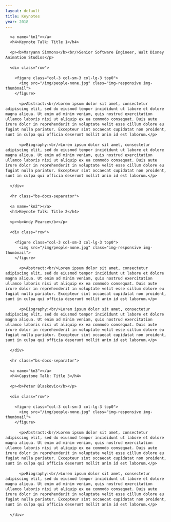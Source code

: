 ```yaml
---
layout: default
title: Keynotes
year: 2018
---
```



<div class="col-12 col-sm-12 col-lg-12">

      <a name="kn1"></a>
      <h4>Keynote Talk: Title 1</h4>

      <p><b>Maryann Simmons</b><br/>Senior Software Engineer, Walt Disney Animation Studios</p>
	  
	  <div class="row">

		<figure class="col-3 col-sm-3 col-lg-3 top0">
		  <img src="/img/people-none.jpg" class="img-responsive img-thumbnail">
		</figure>

		  <p>Abstract:<br/>Lorem ipsum dolor sit amet, consectetur adipiscing elit, sed do eiusmod tempor incididunt ut labore et dolore magna aliqua. Ut enim ad minim veniam, quis nostrud exercitation ullamco laboris nisi ut aliquip ex ea commodo consequat. Duis aute irure dolor in reprehenderit in voluptate velit esse cillum dolore eu fugiat nulla pariatur. Excepteur sint occaecat cupidatat non proident, sunt in culpa qui officia deserunt mollit anim id est laborum.</p>

		  <p>Biography:<br/>Lorem ipsum dolor sit amet, consectetur adipiscing elit, sed do eiusmod tempor incididunt ut labore et dolore magna aliqua. Ut enim ad minim veniam, quis nostrud exercitation ullamco laboris nisi ut aliquip ex ea commodo consequat. Duis aute irure dolor in reprehenderit in voluptate velit esse cillum dolore eu fugiat nulla pariatur. Excepteur sint occaecat cupidatat non proident, sunt in culpa qui officia deserunt mollit anim id est laborum.</p>

	  </div>
	  
	  <hr class="bs-docs-separator">
	  
	  <a name="kn2"></a>
      <h4>Keynote Talk: Title 2</h4>
	  
	  <p><b>Andy Pearce</b></p>
	  
	  <div class="row">

		<figure class="col-3 col-sm-3 col-lg-3 top0">
		  <img src="/img/people-none.jpg" class="img-responsive img-thumbnail">
		</figure>

		  <p>Abstract:<br/>Lorem ipsum dolor sit amet, consectetur adipiscing elit, sed do eiusmod tempor incididunt ut labore et dolore magna aliqua. Ut enim ad minim veniam, quis nostrud exercitation ullamco laboris nisi ut aliquip ex ea commodo consequat. Duis aute irure dolor in reprehenderit in voluptate velit esse cillum dolore eu fugiat nulla pariatur. Excepteur sint occaecat cupidatat non proident, sunt in culpa qui officia deserunt mollit anim id est laborum.</p>

		  <p>Biography:<br/>Lorem ipsum dolor sit amet, consectetur adipiscing elit, sed do eiusmod tempor incididunt ut labore et dolore magna aliqua. Ut enim ad minim veniam, quis nostrud exercitation ullamco laboris nisi ut aliquip ex ea commodo consequat. Duis aute irure dolor in reprehenderit in voluptate velit esse cillum dolore eu fugiat nulla pariatur. Excepteur sint occaecat cupidatat non proident, sunt in culpa qui officia deserunt mollit anim id est laborum.</p>

	  </div>
	  
	  <hr class="bs-docs-separator">
	  
	  <a name="kn3"></a>
      <h4>Capstone Talk: Title 3</h4>
	  
	  <p><b>Peter Blaskovic</b></p>
	  
	  <div class="row">

		<figure class="col-3 col-sm-3 col-lg-3 top0">
		  <img src="/img/people-none.jpg" class="img-responsive img-thumbnail">
		</figure>

		  <p>Abstract:<br/>Lorem ipsum dolor sit amet, consectetur adipiscing elit, sed do eiusmod tempor incididunt ut labore et dolore magna aliqua. Ut enim ad minim veniam, quis nostrud exercitation ullamco laboris nisi ut aliquip ex ea commodo consequat. Duis aute irure dolor in reprehenderit in voluptate velit esse cillum dolore eu fugiat nulla pariatur. Excepteur sint occaecat cupidatat non proident, sunt in culpa qui officia deserunt mollit anim id est laborum.</p>

		  <p>Biography:<br/>Lorem ipsum dolor sit amet, consectetur adipiscing elit, sed do eiusmod tempor incididunt ut labore et dolore magna aliqua. Ut enim ad minim veniam, quis nostrud exercitation ullamco laboris nisi ut aliquip ex ea commodo consequat. Duis aute irure dolor in reprehenderit in voluptate velit esse cillum dolore eu fugiat nulla pariatur. Excepteur sint occaecat cupidatat non proident, sunt in culpa qui officia deserunt mollit anim id est laborum.</p>

	  </div>

</div><!--/span-->
